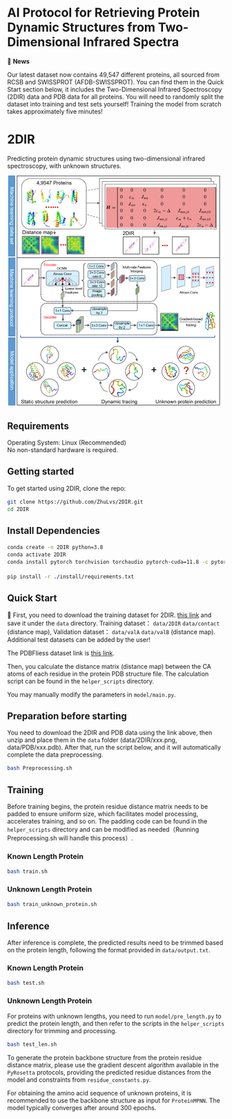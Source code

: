 # AI Protocol for Retrieving Protein Dynamic Structures from Two-Dimensional Infrared Spectra

 

:bell:  **News**

Our latest dataset now contains 49,547 different proteins, all sourced from RCSB and SWISSPROT (AFDB-SWISSPROT). You can find them in the Quick Start section below, it includes the Two-Dimensional Infrared Spectroscopy (2DIR) data and PDB data for all proteins. You will need to randomly split the dataset into training and test sets yourself!
Training the model from scratch takes approximately five minutes!

# 2DIR
Predicting protein dynamic structures using two-dimensional infrared spectroscopy, with unknown structures.

![2DIR_model](img/2dir_image.png)

## Requirements
Operating System: Linux (Recommended)  
No non-standard hardware is required.

## Getting started
To get started using 2DIR, clone the repo:
```bash
git clone https://github.com/ZhuLvs/2DIR.git
cd 2DIR
```
## Install Dependencies
```bash
conda create -n 2DIR python=3.8
conda activate 2DIR
conda install pytorch torchvision torchaudio pytorch-cuda=11.8 -c pytorch -c nvidia

pip install -r ./install/requirements.txt

```



## Quick Start

🚀 First, you need to download the training dataset for 2DIR. [this link](https://zenodo.org/records/14233899)  and save it under the `data` directory.
Training dataset：  `data/2DIR` `data/contact` (distance map),
Validation dataset：   `data/valA` `data/valB`    (distance map).
Additional test datasets can be added by the user!

The PDBFliess dataset link is [this link](https://zenodo.org/records/14233904). 

Then, you calculate the distance matrix (distance map) between the CA atoms of each residue in the protein PDB structure file. The calculation script can be found in the  `helper_scripts`  directory.

You may manually modify the parameters in `model/main.py`.


## Preparation before starting

You need to download the 2DIR and PDB data using the link above, then unzip and place them in the `data` folder (data/2DIR/xxx.png, data/PDB/xxx.pdb). After that, run the script below, and it will automatically complete the data preprocessing.

```bash
bash Preprocessing.sh
```

## Training
Before training begins, the protein residue distance matrix needs to be padded to ensure uniform size, which facilitates model processing, accelerates training, and so on. The padding code can be found in the `helper_scripts` directory and can be modified as needed（Running Preprocessing.sh will handle this process）.

### Known Length Protein
```bash
bash train.sh
```

### Unknown Length Protein
```bash
bash train_unknown_protein.sh
```
## Inference
After inference is complete, the predicted results need to be trimmed based on the protein length, following the format provided in `data/output.txt`.
### Known Length Protein
```bash
bash test.sh
```
### Unknown Length Protein
For proteins with unknown lengths, you need to run `model/pre_length.py` to predict the protein length, and then refer to the scripts in the `helper_scripts` directory for trimming and processing.
```bash
bash test_len.sh
```



To generate the protein backbone structure from the protein residue distance matrix, please use the gradient descent algorithm available in the `PyRosetta` protocols, providing the predicted residue distances from the model and constraints from `residue_constants.py`.

For obtaining the amino acid sequence of unknown proteins, it is recommended to use the backbone structure as input for `ProteinMPNN`. The model typically converges after around 300 epochs.
